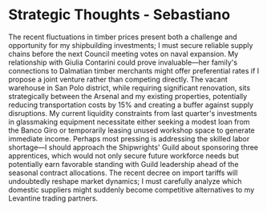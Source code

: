 # Strategic Thoughts - Sebastiano

The recent fluctuations in timber prices present both a challenge and opportunity for my shipbuilding investments; I must secure reliable supply chains before the next Council meeting votes on naval expansion. My relationship with Giulia Contarini could prove invaluable—her family's connections to Dalmatian timber merchants might offer preferential rates if I propose a joint venture rather than competing directly. The vacant warehouse in San Polo district, while requiring significant renovation, sits strategically between the Arsenal and my existing properties, potentially reducing transportation costs by 15% and creating a buffer against supply disruptions. My current liquidity constraints from last quarter's investments in glassmaking equipment necessitate either seeking a modest loan from the Banco Giro or temporarily leasing unused workshop space to generate immediate income. Perhaps most pressing is addressing the skilled labor shortage—I should approach the Shipwrights' Guild about sponsoring three apprentices, which would not only secure future workforce needs but potentially earn favorable standing with Guild leadership ahead of the seasonal contract allocations. The recent decree on import tariffs will undoubtedly reshape market dynamics; I must carefully analyze which domestic suppliers might suddenly become competitive alternatives to my Levantine trading partners.
